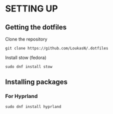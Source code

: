 # SETTING UP

## Getting the dotfiles
Clone the repository
````
git clone https://github.com/LoukasN/.dotfiles
````
Install stow (fedora)
````
sudo dnf install stow
````

## Installing packages

### For Hyprland
```
sudo dnf install hyprland
```
